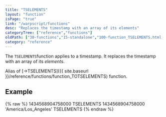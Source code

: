 ```yaml
---
title: "TSELEMENTS"
layout: "function"
isPage: "true"
link: "/warpscript/functions"
desc: "Replaces the timestamp with an array of its elements"
categoryTree: ["reference","functions"]
oldPath: ["30-functions","15-standalone","100-function_TSELEMENTS.html.md"]
category: "reference"
---
```

 

The `TSELEMENTS`function applies to a timestamp. It replaces the timestamp with an array of
its *elements*. 

Alias of [-&gt;TSELEMENTS]({{ site.baseurl }}/reference/functions/function_TOTSELEMENTS) function.

## Example ##

{% raw %}
<warp10-warpscript-widget backend="{{backend}}"  exec-endpoint="{{execEndpoint}}">1434568904758000 TSELEMENTS
1434568904758000 'America/Los_Angeles' TSELEMENTS
</warp10-warpscript-widget>
{% endraw %}    
